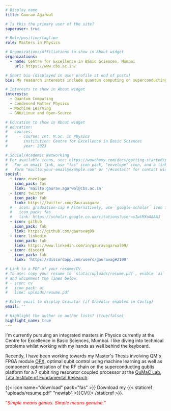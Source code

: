 ```yaml
---
# Display name
title: Gaurav Agarwal

# Is this the primary user of the site?
superuser: true

# Role/position/tagline
role: Masters in Physics

# Organizations/Affiliations to show in About widget
organizations:
  - name: Centre for Excellence in Basic Sciences, Mumbai
    url: https://www.cbs.ac.in/

# Short bio (displayed in user profile at end of posts)
bio: My research interests include quantum computing on superconducting platforms, machine learning and condensed matter physics.

# Interests to show in About widget
interests:
  - Quantum Computing
  - Condensed Matter Physics
  - Machine Learning
  - GNU/Linux and Open-Source

# Education to show in About widget
# education:
#   courses:
#     - course: Int. M.Sc. in Physics
#       institution: Centre for Excellence in Basic Sciences
#       year: 2023

# Social/Academic Networking
# For available icons, see: https://wowchemy.com/docs/getting-started/page-builder/#icons
#   For an email link, use "fas" icon pack, "envelope" icon, and a link in the
#   form "mailto:your-email@example.com" or "/#contact" for contact widget.
social:
  - icon: envelope
    icon_pack: fas
    link: 'mailto:gaurav.agarwal@cbs.ac.in'
  - icon: twitter
    icon_pack: fab
    link: https://twitter.com/Gauravagarw
  # - icon: graduation-cap # Alternatively, use `google-scholar` icon from `ai` icon pack
  #   icon_pack: fas
  #   link: https://scholar.google.co.uk/citations?user=sIwtMXoAAAAJ
  - icon: github
    icon_pack: fab
    link: https://github.com/gauravag99
  - icon: linkedin
    icon_pack: fab
    link: https://www.linkedin.com/in/gauravagarwal99/
  - icon: discord
    icon_pack: fab
    link: 'https://discordapp.com/users/gauravag#2190'

# Link to a PDF of your resume/CV.
# To use: copy your resume to `static/uploads/resume.pdf`, enable `ai` icons in `params.toml`,
# and uncomment the lines below.
# - icon: cv
#   icon_pack: ai
#   link: uploads/resume.pdf

# Enter email to display Gravatar (if Gravatar enabled in Config)
email: ''

# Highlight the author in author lists? (true/false)
highlight_name: true
---
```



I'm currently pursuing an  integrated masters in Physics currently at the Centre for Excellence in Basic Sciences, Mumbai. I like diving into technical problems whilst working with my hands as well behind the keyboard.

Recently, I have been working towards my Master's Thesis involving QM's FPGA module [OPX](https://www.quantum-machines.co/platform/), optimal qubit control using machine learning as well as component optimisation of the RF chain on the superconducting qubits platform for a 7 qubit ring resonator coupled processor at the [QuMaC Lab](https://www.tifr.res.in/~quantro/index.html), [Tata Institute of Fundamental Research](https://main.tifr.res.in/). 





{{< icon name="download" pack="fas" >}} Download my {{< staticref "uploads/resume.pdf" "newtab" >}}CV{{< /staticref >}}.

<span style="color:red">"*Simple means genius. Simple means genuine.*"</span>

